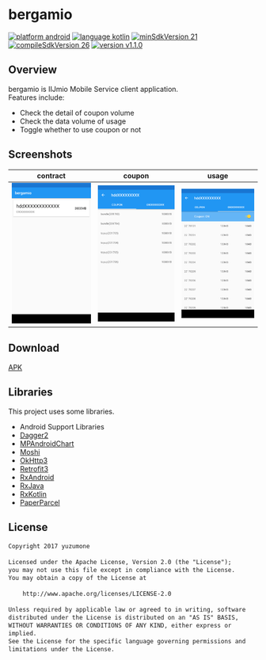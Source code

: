 # bergamio
[![platform android](https://img.shields.io/badge/platform-android-green.svg)](#)
[![language kotlin](https://img.shields.io/badge/language-kotlin-green.svg)](#)
[![minSdkVersion 21](https://img.shields.io/badge/minSdkVersion-21-red.svg)](#)
[![compileSdkVersion 26](https://img.shields.io/badge/compileSdkVersion-26-yellow.svg)](#)
[![version v1.1.0](https://img.shields.io/badge/version-v1.1.0-blue.svg)](#)

## Overview
bergamio is IIJmio Mobile Service client application.  
Features include:

- Check the detail of coupon volume
- Check the data volume of usage
- Toggle whether to use coupon or not

## Screenshots
| contract | coupon | usage |
| -------- | ------ | ----- |
| ![](./screenshot/contract.png) | ![](./screenshot/coupon.png) | ![](./screenshot/usage.png) |

## Download
[APK](https://github.com/yuzumone/bergamio/releases/download/v1.1.0/app-release.apk)

## Libraries
This project uses some libraries.

- Android Support Libraries
- [Dagger2](https://google.github.io/dagger/)
- [MPAndroidChart](https://github.com/PhilJay/MPAndroidChart)
- [Moshi](https://github.com/square/moshi)
- [OkHttp3](http://square.github.io/okhttp/)
- [Retrofit3](http://square.github.io/retrofit/)
- [RxAndroid](https://github.com/ReactiveX/RxAndroid)
- [RxJava](https://github.com/ReactiveX/RxJava)
- [RxKotlin](https://github.com/ReactiveX/RxKotlin)
- [PaperParcel](https://github.com/grandstaish/paperparcel)

## License
```
Copyright 2017 yuzumone

Licensed under the Apache License, Version 2.0 (the "License");
you may not use this file except in compliance with the License.
You may obtain a copy of the License at

    http://www.apache.org/licenses/LICENSE-2.0

Unless required by applicable law or agreed to in writing, software
distributed under the License is distributed on an "AS IS" BASIS,
WITHOUT WARRANTIES OR CONDITIONS OF ANY KIND, either express or implied.
See the License for the specific language governing permissions and
limitations under the License.
```